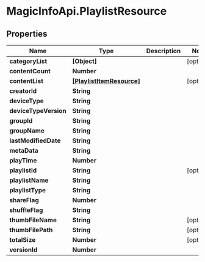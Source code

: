 # MagicInfoApi.PlaylistResource

## Properties
Name | Type | Description | Notes
------------ | ------------- | ------------- | -------------
**categoryList** | **[Object]** |  | [optional] 
**contentCount** | **Number** |  | 
**contentList** | [**[PlaylistItemResource]**](PlaylistItemResource.md) |  | [optional] 
**creatorId** | **String** |  | 
**deviceType** | **String** |  | 
**deviceTypeVersion** | **String** |  | 
**groupId** | **String** |  | 
**groupName** | **String** |  | 
**lastModifiedDate** | **String** |  | 
**metaData** | **String** |  | 
**playTime** | **Number** |  | 
**playlistId** | **String** |  | [optional] 
**playlistName** | **String** |  | 
**playlistType** | **String** |  | 
**shareFlag** | **Number** |  | 
**shuffleFlag** | **String** |  | 
**thumbFileName** | **String** |  | [optional] 
**thumbFilePath** | **String** |  | [optional] 
**totalSize** | **Number** |  | [optional] 
**versionId** | **Number** |  | 


